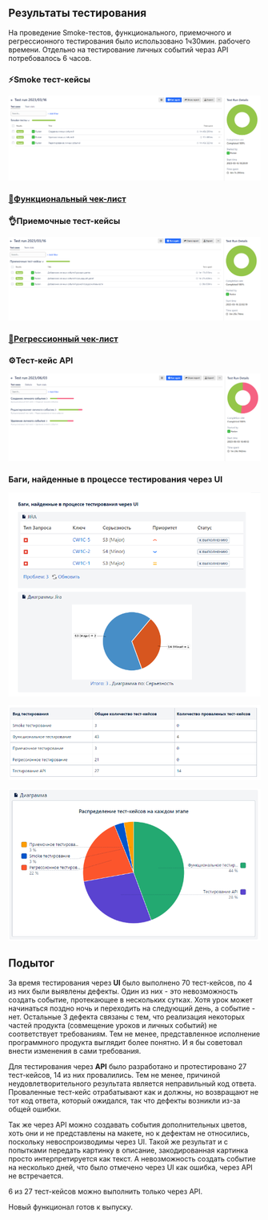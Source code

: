## Результаты тестирования

На проведение Smoke-тестов, функционального, приемочного и регрессионного тестирования было использовано 1ч30мин. рабочего времени. Отдельно на тестирование личных событий чераз API потребовалось 6 часов.


### ⚡Smoke тест-кейсы

![](/documents/pic/Result_smoke.png)

### [🔧Функциональный чек-лист](https://github.com/RuslanPir/QA_Ingener_portfolio/blob/68a348345eb811f25cf6258b0869a33cda6868a5/documents/Result_func.pdf)

### 👌Приемочные тест-кейсы

![](/documents/pic/Result_accept.png)

### [🔨Регрессионный чек-лист](https://github.com/RuslanPir/QA_Ingener_portfolio/blob/68a348345eb811f25cf6258b0869a33cda6868a5/documents/Result_rege.pdf)

### ⚙️Тест-кейс API

![](/documents/pic/Result_API.png)


### Баги, найденные в процессе тестирования через UI

![](/documents/pic/Bugs_UI.png)

![](/documents/pic/Bugs_UI-2.png)

![](/documents/pic/Quantity_TC.png)

## Подытог

За время тестирования через **UI** было выполнено 70 тест-кейсов, по 4 из них были выявлены дефекты. Один из них - это невозможность создать событие, протекающее в нескольких сутках. Хотя урок может начинаться поздно ночь и переходить на следующий день, а событие - нет. Остальные 3 дефекта связаны с тем, что реализация некоторых частей продукта (совмещение уроков и личных событий) не соответствует требованиям. Тем не менее, представленное исполнение программного продукта выглядит более понятно. И я бы советовал внести изменения в сами требования. 

Для тестирования через **API** было разработано и протестировано 27 тест-кейсов, 14 из них провалились. Тем не менее, причиной неудовлетворительного результата является неправильный код ответа. Проваленные тест-кейс отрабатывают как и должны, но возвращают не тот код ответа, который ожидался, так что дефекты возникли из-за общей ошибки. 

Так же через API можно создавать события дополнительных цветов, хоть они и не представлены на макете, но к дефектам не относились, поскольку невоспроизводимы через UI. Такой же результат и с попытками передать картинку в описание, закодированная картинка просто интерпретируется как текст. А невозможность создать событие на несколько дней, что было отмечено через UI как ошибка, через API не встречается.

6 из 27 тест-кейсов можно выполнить только через API.

Новый функционал готов к выпуску.
